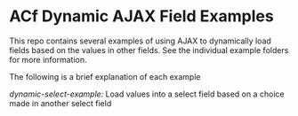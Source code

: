 # ACf Dynamic AJAX Field Examples

This repo contains several examples of using AJAX to dynamically load fields based on the values
in other fields. See the individual example folders for more information.

The following is a brief explanation of each example

*dynamic-select-example:* Load values into a select field based on a choice made in another select field